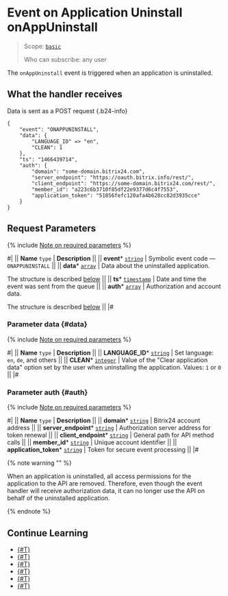 # Event on Application Uninstall onAppUninstall

> Scope: [`basic`](../../scopes/permissions.md)
>
> Who can subscribe: any user

The `onAppUninstall` event is triggered when an application is uninstalled.

## What the handler receives

Data is sent as a POST request {.b24-info}

```
{
    "event": "ONAPPUNINSTALL",
    "data": {
        "LANGUAGE_ID" => "en",
        "CLEAN": 1
    },
    "ts": "1466439714",
    "auth": {
        "domain": "some-domain.bitrix24.com",
        "server_endpoint": "https://oauth.bitrix.info/rest/", 
        "client_endpoint": "https://some-domain.bitrix24.com/rest/", 
        "member_id": "a223c6b3710f85df22e9377d6c4f7553",
        "application_token": "51856fefc120afa4b628cc82d3935cce"
    }
}
```

## Request Parameters

{% include [Note on required parameters](../../../_includes/required.md) %}

#|
|| **Name**
`type` | **Description** ||
|| **event***
[`string`](../../data-types.md) | Symbolic event code — `ONAPPUNINSTALL` ||
|| **data***
[`array`](../../data-types.md) | Data about the uninstalled application.

The structure is described [below](#data) ||
|| **ts***
[`timestamp`](../../data-types.md) | Date and time the event was sent from the queue ||
|| **auth***
[`array`](../../data-types.md) | Authorization and account data.

The structure is described [below](#auth) ||
|#

### Parameter data {#data}

{% include [Note on required parameters](../../../_includes/required.md) %}

#|
|| **Name**
`type` | **Description** ||
|| **LANGUAGE_ID***
[`string`](../../data-types.md) | Set language: `en`, `de`, and others ||
|| **CLEAN***
[`integer`](../../data-types.md) | Value of the "Clear application data" option set by the user when uninstalling the application. Values: `1` or `0` ||
|#

### Parameter auth {#auth}

{% include [Note on required parameters](../../../_includes/required.md) %}

#|
|| **Name**
`type` | **Description** ||
|| **domain***
[`string`](../../data-types.md) | Bitrix24 account address ||
|| **server_endpoint***
[`string`](../../data-types.md) | Authorization server address for token renewal ||
|| **client_endpoint***
[`string`](../../data-types.md) | General path for API method calls ||
|| **member_id***
[`string`](../../data-types.md) | Unique account identifier ||
|| **application_token***
[`string`](../../data-types.md) | Token for secure event processing ||
|#

{% note warning "" %}

When an application is uninstalled, all access permissions for the application to the API are removed. Therefore, even though the event handler will receive authorization data, it can no longer use the API on behalf of the uninstalled application.

{% endnote %}

## Continue Learning

- [{#T}](../../events/index.md)
- [{#T}](../../events/event-bind.md)
- [{#T}](./on-app-install.md)
- [{#T}](./on-app-payment.md)
- [{#T}](./on-app-method-confirm.md)
- [{#T}](./on-user-add.md)